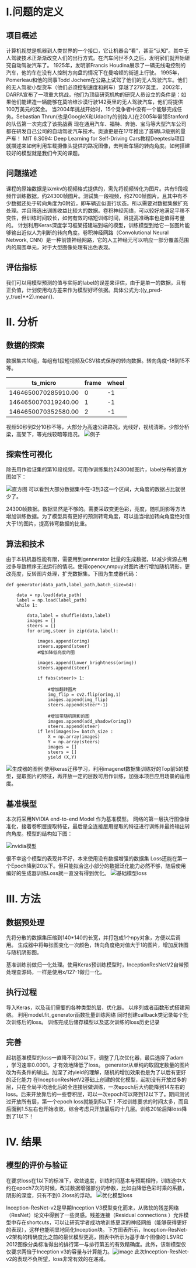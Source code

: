 # I.问题的定义
## 项目概述
计算机视觉是机器到人类世界的一个接口，它让机器会“看”，甚至“认知”。其中无人驾驶技术正渐渐改变人们的出行方式。在汽车问世不久之后，发明家们就开始研究自动驾驶汽车了。
1925年，发明家Francis Houdina展示了一辆无线电控制的汽车，他的车在没有人控制方向盘的情况下在曼哈顿的街道上行驶。
1995年，Pomerleau和他的同事Todd Jochem在公路上试驾了他们的无人驾驶汽车。他们的无人驾驶小型货车（他们必须控制速度和刹车）穿越了2797英里，
2002年，DARPA宣布了一项重大挑战，他们为顶级研究机构的研究人员设立的条件是：如果他们能建造一辆能够在莫哈维沙漠行驶142英里的无人驾驶汽车，他们将提供100万美元的奖金。
当2004年挑战开始时，15个竞争者中没有一个能够完成任务。Sebastian Thrun(也是GoogleX和Udacity的创始人)在2005年带领Stanford的队伍第一次完成了该挑战赛
现在通用汽车、福特、奔驰、宝马等大型汽车公司都在研发自己公司的自动驾驶汽车技术。奥迪更是在17年推出了首辆L3级别的量产车！
MIT 6.S094: Deep Learning for Self-Driving Cars教程Deeptesla项目就描述来如何利用车载摄像头提供的路况图像，去判断车辆的转向角度。如何搭建较好的模型就是我们今天的课题。

## 问题描述
课程的原始数据是以mkv的视频格式提供的，需先将视频转化为图片。共有9段视频作训练数据，约24300帧图片。测试集一段视频，约2700帧图片。且其中有不少数据还处于转向角度为0附近，即车辆近似直行状态。所以需要对数据集做扩充处理。并且筛选出训练收益比较大的数据。卷积神经网络，可以较好地满足平移不变性，但训练时间较长，如何有效的缩短训练时间，且提高准确率也是值得考量的。
计划利用Keras深度学习框架搭建端到端的模型，训练模型到给它一张图片能够输出近似人为判断的转向角度。卷积神经网路（Convolutional Neural Network, CNN）是一种前馈神经网路，它的人工神经元可以响应一部分覆盖范围内的周围单元，对于大型图像处理有出色表现。

## 评估指标

我们可以用模型预测的值与实际的label的误差来评估，由于是单一的数据，且有正负值，计划使用均方差来作为模型好坏依据。具体公式为:((y_pred-y_true)**2).mean().


# II. 分析
## 数据的探索

数据集共10组，每组有1段短视频及CSV格式保存的转向数据。转向角度-18到15不等。

ts_micro | frame | wheel 
---|---|---
1464650070285910.00 |	0|	-1
1464650070319240.00 |	1|	-1
1464650070352580.00 |	2|	-1

视频50秒到2分10秒不等，大部分为高速公路路况，光线好，视线清晰。少部分桥梁，高架下，等光线较暗等路况。
![例子](./images/aexample.png)

## 探索性可视化
除去用作验证集的第10段视频，可用作训练集约24300帧图片，label分布的直方图如下：

![直方图](./images/distribution.png)
可以看到大部分数据集中在-3到3这一个区间，大角度的数据占比就很少了。

24300帧数据。数据显然是不够的。需要采取变更色彩，亮度，随机阴影等方法增加训练数据。为了模型具有更好的预测转弯角度，可以适当增加转向角度绝对值大于1的图片，提高转弯数据的比重。
## 算法和技术
由于本机机器性能有限，需要用到gennerator 批量的生成数据，以减少资源占用过多导致程序无法运行的情况。使用opencv,nmpuy对图片进行增加随机阴影，更改亮度，反转图片处理，扩充数据集。下图为生成器代码：

```
def generator(data_path,label_path,batch_size=64):

    data = np.load(data_path)
    label = np.load(label_path)
    while 1:
        
        data,label = shuffle(data,label)
        images = []
        steers = []
        for orimg,steer in zip(data,label):

            images.append(orimg)
            steers.append(steer)
            #增加降低亮度的图
            
            images.append(Lower_brightness(orimg)) 
            steers.append(steer)

            if fabs(steer)> 1:
                
                #增加翻转图片
                img_flip = cv2.flip(orimg,1)
                images.append(img_flip)
                steers.append(steer*-1)

                #增加带随机阴影的图
                images.append(add_shadow(orimg))
                steers.append(steer)
            if len(images)>= batch_size :         
                X = np.array(images)   
                Y = np.array(steers)
                images = []
                steers = []
                yield (X,Y)
```
![生成器的图例](./images/someexample.png)
使用keras迁移学习，利用imagenet数据集训练好的Top前5的模型，提取图片的特征，再开放一定的层数可用作训练，加强本项目应用场景的适用度。

## 基准模型
本次将采用NVIDIA end-to-end Model 作为基准模型。
网络的第一层执行图像标准化，接着卷积层提取特征，最后是全连接层用提取的特征进行训练并最终输出转向角度。模型的结构如下图：

![nvidia模型](./images/nvidiamodel.png)

很不幸这个模型的表现并不好，本来使用没有数据增强的数据集 Loss还能在第一个Epoch降到20以下。但只能拟合这小部分的数据泛化能力必然不够，随后使用编好的生成器训练Loss就一直没有得到优化。
![基础模型loss](./images/basemodel_loss.png)

# III. 方法
## 数据预处理
先将分散的数据集压缩到140*140的长宽，并打包成1个npy对象，方便以后调用。
生成器中将每张图变化一次颜色，转向角度绝对值大于1的图片，增加反转图与随机阴影图。

基准训练前做归一化处理。使用Keras预训练模型时，InceptionResNetV2自带预处理查源码，一样是使用x/127-1做归一化。

## 执行过程
导入Keras，以及我们需要的各种类型的层，优化器。
以序列或者函数形式搭建网络。
利用model.fit_generator函数批量训练网络 同时创建callback类记录每个批次训练后的loss。
训练完成后储存模型以及这次训练的loss历史记录


## 完善
起初基准模型的loss一直降不到20以下，调整了几次优化器，最后选择了adam ，学习速率0.0001，才有效地降低了loss。
generator从单纯的取固定数量的图片改为有条件的输出。加深了对yield的理解，随机的增加效果也是为了以后有更好的泛化能力
在InceptionResNetV2基础上创建的优化模型，起初没有开放过多的层，只在全局平均池化后的全连接层做训练，一次epoch后大约能降到14左右的loss。后来开放靠后的一些卷积层，可以一次epoch可以降到12以下了。期间测试过开放所有层，第一个epoch loss就能到5以下！不过训练要求的时间太多，而且后面到1.5左右也开始收敛，综合考虑只开放最后的十几层。训练20轮后降loss降到了1以下！

# IV. 结果
## 模型的评价与验证
在要求loss在1以下的标准下，收敛速度，训练时间基本与预期相符，训练途中大约在epoch7次的时候，改过数据增强部分的参数，比如由降低色彩时乘的系数，阴影的深度，只有不到0.2loss的浮动。
![优化模型loss](./images/modelloss.png)

Inception-ResNet-v2是早期Inception V3模型变化而来，从微软的残差网络（ResNet）论文中得到了一些灵感。残差连接（Residual connections ）允许模型中存在shortcuts，可以让研究学者成功地训练更深的神经网络（能够获得更好的表现），这样也能明显地简化Inception块。下方图表所示，Inception-ResNet-v2架构的精确度比之前的最优模型更高，图表中所示为基于单个图像的ILSVRC 2012图像分类标准得出的排行第一与排行第五的有效精确度。此外，该新模型仅仅要求两倍于Inception v3的容量与计算能力。![image](https://note.youdao.com/favicon.ico)
此次Inception-ResNet-v2的表现不负所望，loss非常有效的在递减。